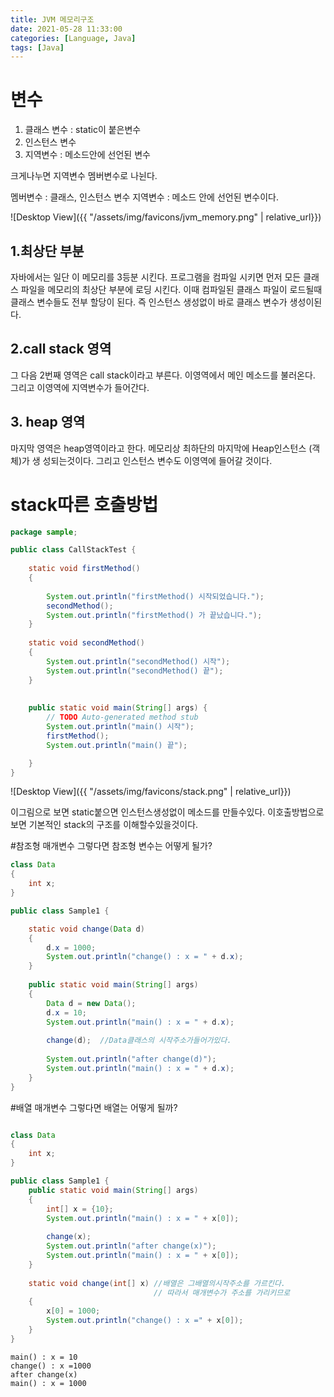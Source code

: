 ```yaml
---
title: JVM 메모리구조
date: 2021-05-28 11:33:00
categories: [Language, Java]
tags: [Java]
---
```


# 변수
1. 클래스 변수 : static이 붙은변수
2. 인스턴스 변수
3. 지역변수 : 메소드안에 선언된 변수

크게나누면 지역변수 멤버변수로 나뉜다.

멤버변수 : 클래스, 인스턴스 변수
지역변수 : 메소드 안에 선언된 변수이다.

![Desktop View]({{ "/assets/img/favicons/jvm_memory.png" | relative_url}})


## 1.최상단 부분
자바에서는 일단 이 메모리를 3등분 시킨다.
프로그램을 컴파일 시키면 먼저 모든 클래스 파일을 메모리의 최상단 부분에 로딩 시킨다. 이때 컴파일된 클래스 파일이 로드될때 
클래스 변수들도 전부 할당이 된다.
즉 인스턴스 생성없이 바로 클래스 변수가 생성이된다.

## 2.call stack 영역
그 다음 2번째 영역은 call stack이라고 부른다. 
이영역에서 메인 메소드를 불러온다. 그리고 이영역에 지역변수가 들어간다.



## 3. heap 영역
마지막 영역은 heap영역이라고 한다. 
메모리상 최하단의 마지막에 Heap인스턴스 (객체)가 생 성되는것이다.
그리고 인스턴스 변수도 이영역에 들어갈 것이다.



# stack따른 호출방법

```java
package sample;

public class CallStackTest {
	
	static void firstMethod()
	{
		
		System.out.println("firstMethod() 시작되었습니다.");
		secondMethod();
		System.out.println("firstMethod() 가 끝났습니다.");
	}
	
	static void secondMethod()
	{
		System.out.println("secondMethod() 시작");
		System.out.println("secondMethod() 끝");
	}
	
	
	public static void main(String[] args) {
		// TODO Auto-generated method stub
		System.out.println("main() 시작");
		firstMethod();
		System.out.println("main() 끝");

	}
}
```


![Desktop View]({{ "/assets/img/favicons/stack.png" | relative_url}})


이그림으로 보면 static붙으면 인스턴스생성없이 메소드를 만들수있다.
이호출방법으로 보면 기본적인 stack의 구조를 이해할수있을것이다.



#참조형 매개변수
그렇다면 참조형 변수는 어떻게 될가?

```java
class Data
{
	int x;
}

public class Sample1 {

	static void change(Data d)
	{
		d.x = 1000;
		System.out.println("change() : x = " + d.x);
	}
	
	public static void main(String[] args)
	{
		Data d = new Data();
		d.x = 10;
		System.out.println("main() : x = " + d.x);
		
		change(d);  //Data클래스의 시작주소가들어가있다.
		
		System.out.println("after change(d)");
		System.out.println("main() : x = " + d.x);
	}
}

```


#배열 매개변수
그렇다면 배열는 어떻게 될까?

```java

class Data
{
	int x;
}

public class Sample1 {
	public static void main(String[] args)
	{
		int[] x = {10};
		System.out.println("main() : x = " + x[0]);
		
		change(x);
		System.out.println("after change(x)");
		System.out.println("main() : x = " + x[0]);
	}
	
	static void change(int[] x) //배열은 그배열의시작주소를 가르킨다. 
								// 따라서 매개변수가 주소를 가리키므로 
	{
		x[0] = 1000;
		System.out.println("change() : x =" + x[0]);
	}
}

```

```console
main() : x = 10
change() : x =1000
after change(x)
main() : x = 1000
```
